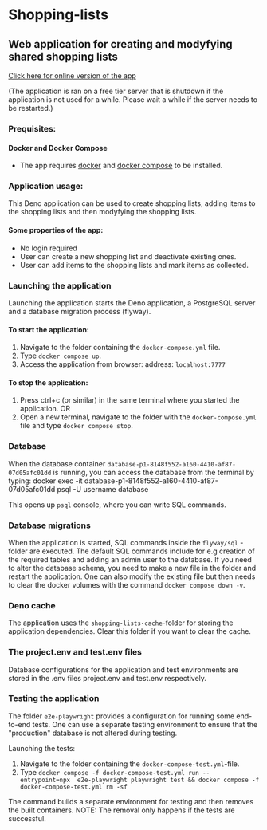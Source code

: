 # Shopping-lists

## Web application for creating and modyfying shared shopping lists
[Click here for online version of the app](https://anurment-wsd-courseproject-1.onrender.com/)

(The application is ran on a free tier server that is shutdown if the application is not used for a while. Please wait a while if the server needs to be restarted.)

### Prequisites:

#### Docker and Docker Compose
* The app requires [docker](https://www.docker.com/get-started/)
 and [docker compose](https://docs.docker.com/compose/) 
to be installed.

### Application usage:
This Deno application can be used to create shopping lists, adding items to the shopping lists and then modyfying the shopping lists.

#### Some properties of the app:
* No login required
* User can create a new shopping list and deactivate existing ones.
* User can add items to the shopping lists and mark items as collected.

### Launching the application

Launching the application starts the Deno application, a PostgreSQL server and a database migration process (flyway).

#### To start the application:
1. Navigate to the folder containing the `docker-compose.yml` file.
2. Type `docker compose up`.
3. Access the application from browser: address: `localhost:7777`

#### To stop the application:
1. Press ctrl+c (or similar) in the same terminal where you started the application.
OR
2. Open a new terminal, navigate to the folder with the `docker-compose.yml` file 
and type `docker compose stop`.


### Database

When the database container `database-p1-8148f552-a160-4410-af87-07d05afc01dd` is running, you
can access the database from the terminal by typing:
docker exec -it database-p1-8148f552-a160-4410-af87-07d05afc01dd psql -U username database

This opens up `psql` console, where you can write SQL commands.

### Database migrations

When the application is started, SQL commands inside the `flyway/sql` -folder are executed.
The default SQL commands include for e.g creation of the required tables and adding an admin user to the database.
If you need to alter the database schema, you need to make a new file in the folder and restart the application.
One can also modify the existing file but then needs to clear the docker volumes with the command
`docker compose down -v`.

### Deno cache
The application uses the `shopping-lists-cache`-folder for storing the application dependencies.
Clear this folder if you want to clear the cache.

### The project.env and test.env files
Database configurations for the application and test environments are stored in the .env files project.env and test.env respectively.

### Testing the application
The folder `e2e-playwright` provides a configuration for running some end-to-end tests. One can use a separate testing environment
 to ensure that the "production" database is not altered during testing.

Launching the tests:
1. Navigate to the folder containing the `docker-compose-test.yml`-file.
2. Type `docker compose -f docker-compose-test.yml run --entrypoint=npx  e2e-playwright playwright test && docker compose -f docker-compose-test.yml rm -sf`

The command builds a separate environment for testing and then removes the built containers. NOTE:
The removal only happens if the tests are successful.
